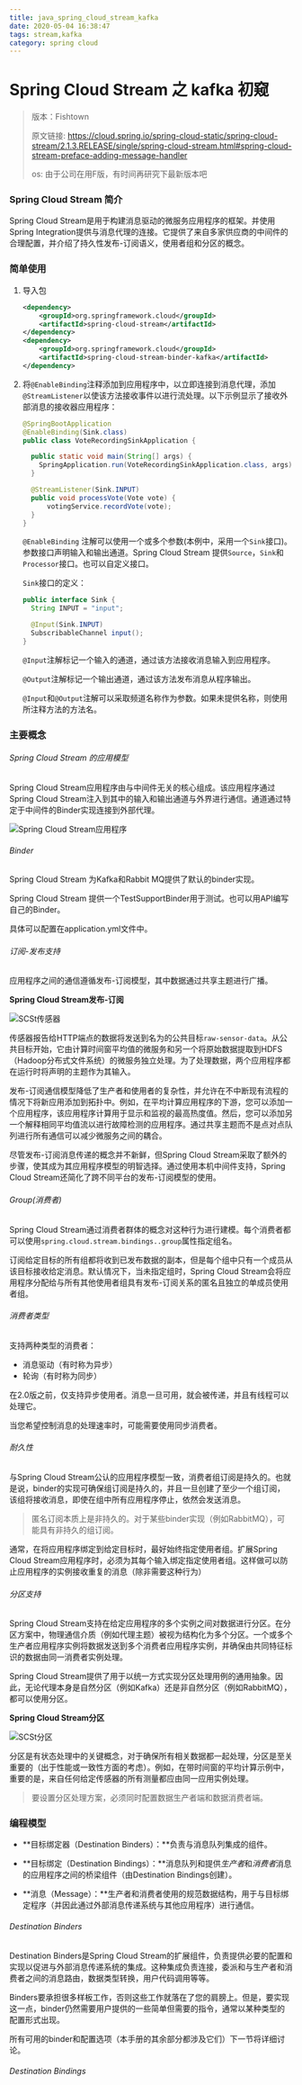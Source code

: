 ```yaml
---
title: java_spring_cloud_stream_kafka
date: 2020-05-04 16:38:47
tags: stream,kafka
category: spring cloud
---
```


# Spring Cloud Stream 之 kafka 初窥

> 版本：Fishtown
>
> 原文链接: https://cloud.spring.io/spring-cloud-static/spring-cloud-stream/2.1.3.RELEASE/single/spring-cloud-stream.html#spring-cloud-stream-preface-adding-message-handler
>
> os: 由于公司在用F版，有时间再研究下最新版本吧





### Spring Cloud Stream 简介

Spring Cloud Stream是用于构建消息驱动的微服务应用程序的框架。并使用Spring Integration提供与消息代理的连接。它提供了来自多家供应商的中间件的合理配置，并介绍了持久性发布-订阅语义，使用者组和分区的概念。

### 简单使用

1. 导入包

   ```xml
   <dependency>
       <groupId>org.springframework.cloud</groupId>
       <artifactId>spring-cloud-stream</artifactId>
   </dependency>
   <dependency>
       <groupId>org.springframework.cloud</groupId>
       <artifactId>spring-cloud-stream-binder-kafka</artifactId>
   </dependency>
   ```

2. 将`@EnableBinding`注释添加到应用程序中，以立即连接到消息代理，添加`@StreamListener`以使该方法接收事件以进行流处理。以下示例显示了接收外部消息的接收器应用程序：

   ```java
   @SpringBootApplication
   @EnableBinding(Sink.class)
   public class VoteRecordingSinkApplication {
   
     public static void main(String[] args) {
       SpringApplication.run(VoteRecordingSinkApplication.class, args);
     }
   
     @StreamListener(Sink.INPUT)
     public void processVote(Vote vote) {
         votingService.recordVote(vote);
     }
   }
   ```

   `@EnableBinding` 注解可以使用一个或多个参数(本例中，采用一个`Sink`接口)。参数接口声明输入和输出通道。Spring Cloud Stream 提供`Source`，`Sink`和`Processor`接口。也可以自定义接口。

   `Sink`接口的定义：

   ```java
   public interface Sink {
     String INPUT = "input";
   
     @Input(Sink.INPUT)
     SubscribableChannel input();
   }
   ```

   `@Input`注解标记一个输入的通道，通过该方法接收消息输入到应用程序。

   `@Output`注解标记一个输出通道，通过该方法发布消息从程序输出。

   `@Input`和`@Output`注解可以采取频道名称作为参数。如果未提供名称，则使用所注释方法的方法名。

   

### 主要概念

   ###### Spring Cloud Stream 的应用模型

   Spring Cloud Stream应用程序由与中间件无关的核心组成。该应用程序通过Spring Cloud Stream注入到其中的输入和输出通道与外界进行通信。通道通过特定于中间件的Binder实现连接到外部代理。

   ![Spring Cloud Stream应用程序](https://raw.githubusercontent.com/spring-cloud/spring-cloud-stream/master/docs/src/main/asciidoc/images/SCSt-with-binder.png)

   ###### Binder

   Spring Cloud Stream 为Kafka和Rabbit MQ提供了默认的binder实现。

   Spring Cloud Stream 提供一个TestSupportBinder用于测试。也可以用API编写自己的Binder。

   具体可以配置在application.yml文件中。

   ###### 订阅-发布支持

   应用程序之间的通信遵循发布-订阅模型，其中数据通过共享主题进行广播。

   **Spring Cloud Stream发布-订阅**

   ![SCSt传感器](https://raw.githubusercontent.com/spring-cloud/spring-cloud-stream/master/docs/src/main/asciidoc/images/SCSt-sensors.png)

   

   传感器报告给HTTP端点的数据将发送到名为的公共目标`raw-sensor-data`。从公共目标开始，它由计算时间窗平均值的微服务和另一个将原始数据提取到HDFS（Hadoop分布式文件系统）的微服务独立处理。为了处理数据，两个应用程序都在运行时将声明的主题作为其输入。

   发布-订阅通信模型降低了生产者和使用者的复杂性，并允许在不中断现有流程的情况下将新应用添加到拓扑中。例如，在平均计算应用程序的下游，您可以添加一个应用程序，该应用程序计算用于显示和监视的最高热度值。然后，您可以添加另一个解释相同平均值流以进行故障检测的应用程序。通过共享主题而不是点对点队列进行所有通信可以减少微服务之间的耦合。

   尽管发布-订阅消息传递的概念并不新鲜，但Spring Cloud Stream采取了额外的步骤，使其成为其应用程序模型的明智选择。通过使用本机中间件支持，Spring Cloud Stream还简化了跨不同平台的发布-订阅模型的使用。

   ###### Group(消费者)

   Spring Cloud Stream通过消费者群体的概念对这种行为进行建模。每个消费者都可以使用`spring.cloud.stream.bindings..group`属性指定组名。

   订阅给定目标的所有组都将收到已发布数据的副本，但是每个组中只有一个成员从该目标接收给定消息。默认情况下，当未指定组时，Spring Cloud Stream会将应用程序分配给与所有其他使用者组具有发布-订阅关系的匿名且独立的单成员使用者组。

   ###### 消费者类型

   支持两种类型的消费者：

   - 消息驱动（有时称为异步）
   - 轮询（有时称为同步）

   在2.0版之前，仅支持异步使用者。消息一旦可用，就会被传递，并且有线程可以处理它。

   当您希望控制消息的处理速率时，可能需要使用同步消费者。

   ###### 耐久性

   与Spring Cloud Stream公认的应用程序模型一致，消费者组订阅是持久的。也就是说，binder的实现可确保组订阅是持久的，并且一旦创建了至少一个组订阅，该组将接收消息，即使在组中所有应用程序停止，依然会发送消息。

   > 匿名订阅本质上是非持久的。对于某些binder实现（例如RabbitMQ），可能具有非持久的组订阅。

   通常，在将应用程序绑定到给定目标时，最好始终指定使用者组。扩展Spring Cloud Stream应用程序时，必须为其每个输入绑定指定使用者组。这样做可以防止应用程序的实例接收重复的消息（除非需要这种行为）

   ###### 分区支持

   Spring Cloud Stream支持在给定应用程序的多个实例之间对数据进行分区。在分区方案中，物理通信介质（例如代理主题）被视为结构化为多个分区。一个或多个生产者应用程序实例将数据发送到多个消费者应用程序实例，并确保由共同特征标识的数据由同一消费者实例处理。

   Spring Cloud Stream提供了用于以统一方式实现分区处理用例的通用抽象。因此，无论代理本身是自然分区（例如Kafka）还是非自然分区（例如RabbitMQ），都可以使用分区。

   **Spring Cloud Stream分区**

   ![SCSt分区](https://raw.githubusercontent.com/spring-cloud/spring-cloud-stream/master/docs/src/main/asciidoc/images/SCSt-partitioning.png)

   

   分区是有状态处理中的关键概念，对于确保所有相关数据都一起处理，分区是至关重要的（出于性能或一致性方面的考虑）。例如，在带时间窗的平均计算示例中，重要的是，来自任何给定传感器的所有测量都应由同一应用实例处理。

   > 要设置分区处理方案，必须同时配置数据生产者端和数据消费者端。

### 编程模型

- **目标绑定器（Destination Binders）：**负责与消息队列集成的组件。

- **目标绑定（Destination Bindings）：**消息队列和提供*生产者*和*消费者*消息的应用程序之间的桥梁组件（由Destination Bindings创建）。

- **消息（Message）：**生产者和消费者使用的规范数据结构，用于与目标绑定程序（并因此通过外部消息传递系统与其他应用程序）进行通信。

###### Destination Binders

  Destination Binders是Spring Cloud Stream的扩展组件，负责提供必要的配置和实现以促进与外部消息传递系统的集成。这种集成负责连接，委派和与生产者和消费者之间的消息路由，数据类型转换，用户代码调用等等。

Binders要承担很多样板工作，否则这些工作就落在了您的肩膀上。但是，要实现这一点，binder仍然需要用户提供的一些简单但需要的指令，通常以某种类型的配置形式出现。

所有可用的binder和配置选项（本手册的其余部分都涉及它们）下一节将详细讨论。

###### Destination Bindings

 